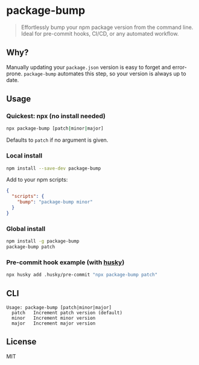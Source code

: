 # package-bump

> Effortlessly bump your npm package version from the command line. Ideal for pre-commit hooks, CI/CD, or any automated workflow.

## Why?

Manually updating your `package.json` version is easy to forget and error-prone. `package-bump` automates this step, so your version is always up to date.

## Usage

### Quickest: npx (no install needed)

```sh
npx package-bump [patch|minor|major]
```

Defaults to `patch` if no argument is given.

### Local install

```sh
npm install --save-dev package-bump
```

Add to your npm scripts:

```json
{
  "scripts": {
    "bump": "package-bump minor"
  }
}
```

### Global install

```sh
npm install -g package-bump
package-bump patch
```

### Pre-commit hook example (with [husky](https://github.com/typicode/husky))

```sh
npx husky add .husky/pre-commit "npx package-bump patch"
```

## CLI

```
Usage: package-bump [patch|minor|major]
  patch   Increment patch version (default)
  minor   Increment minor version
  major   Increment major version
```

## License

MIT
